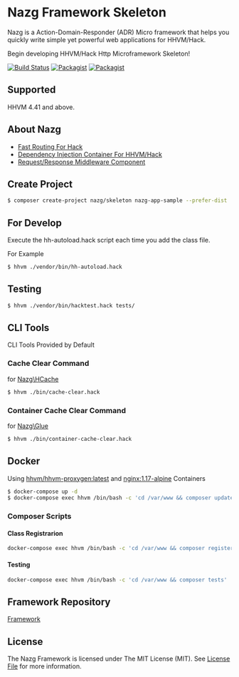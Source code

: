 # Nazg Framework Skeleton

Nazg is a Action-Domain-Responder (ADR) Micro framework that helps you quickly write simple yet powerful web applications for HHVM/Hack.

Begin developing HHVM/Hack Http Microframework Skeleton!

[![Build Status](http://img.shields.io/travis/nazg-hack/framework/master.svg?style=flat-square)](https://travis-ci.org/nazg-hack/framework)
[![Packagist](https://img.shields.io/packagist/dt/nazg/skeleton.svg?style=flat-square)](https://packagist.org/packages/nazg/skeleton)
[![Packagist](https://img.shields.io/packagist/v/nazg/skeleton.svg?style=flat-square)](https://packagist.org/packages/nazg/skeleton)

## Supported

HHVM 4.41 and above.

## About Nazg

 - [Fast Routing For Hack](https://github.com/hhvm/hack-router)
 - [Dependency Injection Container For HHVM/Hack](https://github.com/nazg-hack/glue)
 - [Request/Response Middleware Component](https://github.com/nazg-hack/heredity)

## Create Project

```bash
$ composer create-project nazg/skeleton nazg-app-sample --prefer-dist
```

## For Develop

Execute the hh-autoload.hack script each time you add the class file.

For Example  

```bash
$ hhvm ./vendor/bin/hh-autoload.hack
```

## Testing

```bash
$ hhvm ./vendor/bin/hacktest.hack tests/
```

## CLI Tools

CLI Tools Provided by Default

### Cache Clear Command

for [Nazg\HCache](https://github.com/nazg-hack/hcache)

```bash
$ hhvm ./bin/cache-clear.hack
```

### Container Cache Clear Command

for [Nazg\Glue](https://github.com/nazg-hack/glue)

```bash
$ hhvm ./bin/container-cache-clear.hack 
```

## Docker

Using [hhvm/hhvm-proxygen:latest](https://hub.docker.com/r/hhvm/hhvm-proxygen/tags) and [nginx:1.17-alpine](https://hub.docker.com/_/nginx/?tab=tags) Containers

```bash
$ docker-compose up -d
$ docker-compose exec hhvm /bin/bash -c 'cd /var/www && composer update'
```

### Composer Scripts

#### Class Registrarion

```bash
docker-compose exec hhvm /bin/bash -c 'cd /var/www && composer register'
```

#### Testing

```bash
docker-compose exec hhvm /bin/bash -c 'cd /var/www && composer tests'
```

## Framework Repository

[Framework](https://github.com/ytake/nazg-framework)

## License

The Nazg Framework is licensed under The MIT License (MIT). See [License File](LICENSE) for more information.

